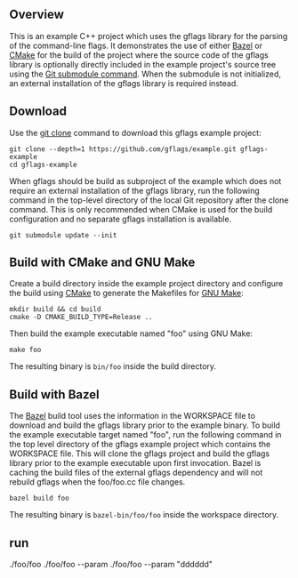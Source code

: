 Overview
--------

This is an example C++ project which uses the gflags library for the parsing of
the command-line flags. It demonstrates the use of either [Bazel](http://bazel.io/)
or [CMake](https://cmake.org/) for the build of the project where the source code
of the gflags library is optionally directly included in the example project's
source tree using the [Git submodule command](https://git-scm.com/docs/git-submodule).
When the submodule is not initialized, an external installation of the gflags
library is required instead.


Download
--------

Use the [git clone](https://git-scm.com/docs/git-clone) command to download this
gflags example project:

```
git clone --depth=1 https://github.com/gflags/example.git gflags-example
cd gflags-example
```

When gflags should be build as subproject of the example which does not
require an external installation of the gflags library, run the following
command in the top-level directory of the local Git repository after the
clone command. This is only recommended when CMake is used for the build
configuration and no separate gflags installation is available.

```
git submodule update --init
```


Build with CMake and GNU Make
-----------------------------

Create a build directory inside the example project directory and configure the
build using [CMake](https://cmake.org) to generate the Makefiles for
[GNU Make](https://www.gnu.org/software/make/):
```
mkdir build && cd build
cmake -D CMAKE_BUILD_TYPE=Release ..
```

Then build the example executable named "foo" using GNU Make:
```
make foo
```

The resulting binary is ```bin/foo``` inside the build directory.


Build with Bazel
----------------

The [Bazel](http://bazel.io) build tool uses the information in the WORKSPACE file
to download and build the gflags library prior to the example binary. To build the
example executable target named "foo", run the following command in the top level
directory of the gflags example project which contains the WORKSPACE file. This
will clone the gflags project and build the gflags library prior to the example
executable upon first invocation. Bazel is caching the build files of the external
gflags dependency and will not rebuild gflags when the foo/foo.cc file changes.

```
bazel build foo
```

The resulting binary is ```bazel-bin/foo/foo``` inside the workspace directory.


run 
----------------
./foo/foo
./foo/foo --param
./foo/foo --param "dddddd"